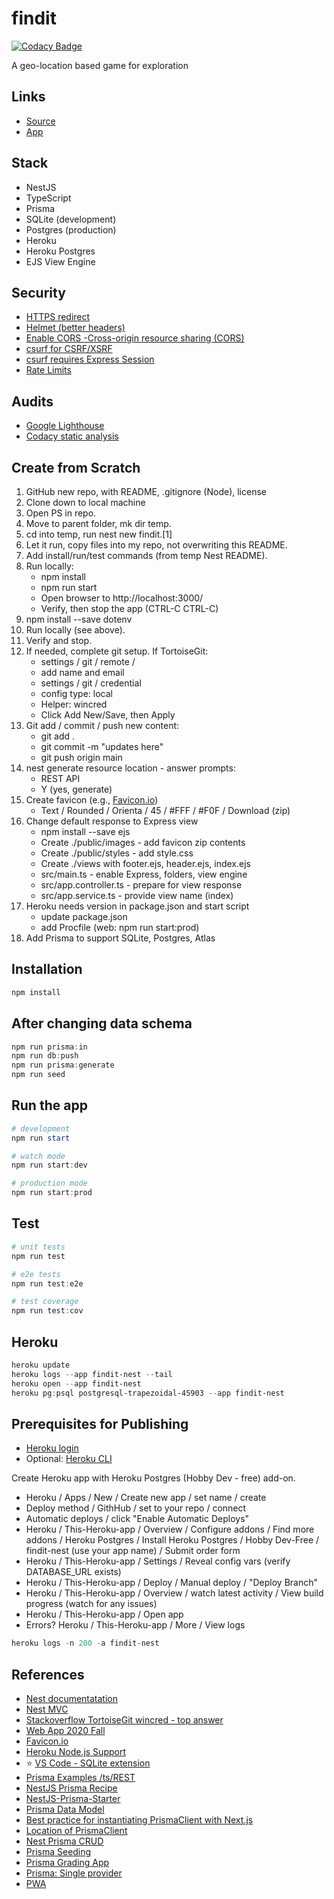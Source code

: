 # findit

[![Codacy Badge](https://api.codacy.com/project/badge/Grade/b8af046fddad4bfeb391a744eec156f2)](https://app.codacy.com/gh/denisecase/findit?utm_source=github.com&utm_medium=referral&utm_content=denisecase/findit&utm_campaign=Badge_Grade_Settings)

A geo-location based game for exploration

## Links

- [Source](https://github.com/denisecase/findit)
- [App](https://findit-nest.herokuapp.com/)

## Stack

- NestJS
- TypeScript
- Prisma 
- SQLite (development)
- Postgres (production)
- Heroku
- Heroku Postgres
- EJS View Engine

## Security

- [HTTPS redirect](https://www.npmjs.com/package/heroku-ssl-redirect)
- [Helmet (better headers)](https://stackoverflow.com/questions/56116660/how-to-use-helmet-js-from-typescript)
- [Enable CORS -Cross-origin resource sharing (CORS)](https://ru-nestjs-docs.netlify.app/techniques/security)
- [csurf for CSRF/XSRF](https://ru-nestjs-docs.netlify.app/techniques/security)
- [csurf requires Express Session](https://www.npmjs.com/package/express-session)
- [Rate Limits](https://ru-nestjs-docs.netlify.app/techniques/security)

## Audits

- [Google Lighthouse](https://developers.google.com/web/tools/lighthouse)
- [Codacy static analysis](https://www.codacy.com/)

## Create from Scratch

1. GitHub new repo, with README, .gitignore (Node), license
2. Clone down to local machine
3. Open PS in repo. 
4. Move to parent folder, mk dir temp. 
5. cd into temp, run nest new findit.[1]
6. Let it run, copy files into my repo, not overwriting this README.
7. Add install/run/test commands (from temp Nest README). 
8. Run locally: 
   - npm install
   - npm run start
   - Open browser to http://localhost:3000/
   - Verify, then stop the app (CTRL-C CTRL-C)
9. npm install --save dotenv 
10. Run locally (see above).
11. Verify and stop.
12. If needed, complete git setup. If TortoiseGit:
    - settings / git / remote / 
    - add name and email
    - settings / git / credential
    - config type: local
    - Helper: wincred
    - Click Add New/Save, then Apply
13. Git add / commit / push new content:
    - git add .
    - git commit -m "updates here"
    - git push origin main
14. nest generate resource location - answer prompts:
    - REST API
    - Y (yes, generate)
15. Create favicon (e.g., [Favicon.io](https://favicon.io/))
    - Text / Rounded / Orienta / 45 / #FFF / #F0F / Download (zip)
16. Change default response to Express view
    - npm install --save ejs
    - Create ./public/images - add favicon zip contents 
    - Create ./public/styles - add style.css 
    - Create ./views with footer.ejs, header.ejs, index.ejs
    - src/main.ts - enable Express, folders, view engine
    - src/app.controller.ts - prepare for view response
    - src/app.service.ts - provide view name (index)
17. Heroku needs version in package.json and start script
    - update package.json 
    - add Procfile (web: npm run start:prod)
18. Add Prisma to support SQLite, Postgres, Atlas

## Installation

```Powershell
npm install
```

## After changing data schema

```Powershell
npm run prisma:in
npm run db:push
npm run prisma:generate
npm run seed
```

## Run the app

```Powershell
# development
npm run start

# watch mode
npm run start:dev

# production mode
npm run start:prod
```

## Test

```Powershell
# unit tests
npm run test

# e2e tests
npm run test:e2e

# test coverage
npm run test:cov
```

## Heroku

```PowerShell
heroku update
heroku logs --app findit-nest --tail
heroku open --app findit-nest
heroku pg:psql postgresql-trapezoidal-45903 --app findit-nest
```

## Prerequisites for Publishing

- [Heroku login](https://id.heroku.com/login)
- Optional: [Heroku CLI](https://devcenter.heroku.com/articles/getting-started-with-nodejs#set-up)

Create Heroku app with Heroku Postgres (Hobby Dev - free) add-on.

- Heroku / Apps / New / Create new app / set name / create
- Deploy method / GithHub / set to your repo / connect
- Automatic deploys / click "Enable Automatic Deploys"
- Heroku / This-Heroku-app / Overview / Configure addons / Find more addons / Heroku Postgres / Install Heroku Postgres / Hobby Dev-Free / findit-nest (use your app name) / Submit order form
- Heroku / This-Heroku-app / Settings / Reveal config vars (verify  DATABASE_URL exists)
- Heroku / This-Heroku-app / Deploy / Manual deploy / "Deploy Branch"
- Heroku / This-Heroku-app / Overview / watch latest activity / View build progress (watch for any issues)
- Heroku / This-Heroku-app / Open app 
- Errors? Heroku / This-Heroku-app / More / View logs

```Powershell
heroku logs -n 200 -a findit-nest
```

## References

- [Nest documentatation](https://docs.nestjs.com/)
- [Nest MVC](https://docs.nestjs.com/techniques/mvc)
- [Stackoverflow TortoiseGit wincred - top answer](https://stackoverflow.com/questions/14000173/tortoisegit-save-user-authentication-credentials)
- [Web App 2020 Fall](https://github.com/denisecase/findit)
- [Favicon.io](https://favicon.io/)
- [Heroku Node.js Support](https://devcenter.heroku.com/articles/nodejs-support)
- ⭐ [VS Code - SQLite extension](https://marketplace.visualstudio.com/items?itemName=alexcvzz.vscode-sqlite)
- [Prisma Examples /ts/REST](https://github.com/prisma/prisma-examples)
- [NestJS Prisma Recipe](https://docs.nestjs.com/recipes/prisma)
- [NestJS-Prisma-Starter](https://github.com/fivethree-team/nestjs-prisma-starter)
- [Prisma Data Model](https://www.prisma.io/docs/concepts/components/prisma-schema/data-model)
- [Best practice for instantiating PrismaClient with Next.js](https://www.prisma.io/docs/support/help-articles/nextjs-prisma-client-dev-practices)
- [Location of PrismaClient](https://www.prisma.io/docs/concepts/components/prisma-client/working-with-prismaclient/generating-prisma-client)
- [Nest Prisma CRUD](https://github.com/johannesschobel/nest-prisma-crud)
- [Prisma Seeding](https://www.prisma.io/docs/guides/application-lifecycle/seed-database)
- [Prisma Grading App](https://github.com/2color/real-world-grading-app)
- [Prisma: Single provider](https://github.com/prisma/prisma/issues/3834)
- [PWA](https://github.com/denisecase/js-gui-pwa-fact)
